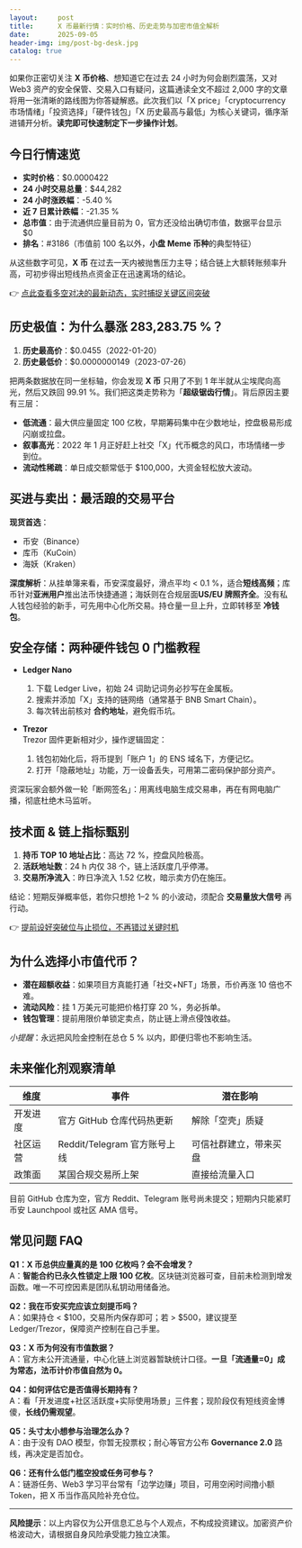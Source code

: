 ```yaml
---
layout:     post
title:      X 币最新行情：实时价格、历史走势与加密市值全解析
date:       2025-09-05
header-img: img/post-bg-desk.jpg
catalog: true
---
```


如果你正密切关注 **X 币价格**、想知道它在过去 24 小时为何会剧烈震荡，又对 Web3 资产的安全保管、交易入口有疑问，这篇通读全文不超过 2,000 字的文章将用一张清晰的路线图为你答疑解惑。此次我们以「X price」「cryptocurrency 市场情绪」「投资选择」「硬件钱包」「X 历史最高与最低」为核心关键词，循序渐进铺开分析。**读完即可快速制定下一步操作计划**。

## 今日行情速览

- **实时价格**：$0.0000422  
- **24 小时交易总量**：$44,282  
- **24 小时涨跌幅**：-5.40 %  
- **近 7 日累计跌幅**：-21.35 %  
- **总市值**：由于流通供应量目前为 0，官方还没给出确切市值，数据平台显示 $0  
- **排名**：#3186（市值前 100 名以外，**小盘 Meme 币种**的典型特征）

从这些数字可见，**X 币** 在过去一天内被抛售压力主导；结合链上大额转账频率升高，可初步得出短线热点资金正在迅速离场的结论。

👉 [点此查看多空对决的最新动态，实时捕捉关键区间突破](https://okxdog.com/)

## 历史极值：为什么暴涨 283,283.75 %？

1. **历史最高价**：$0.0455（2022-01-20）  
2. **历史最低价**：$0.0000000149（2023-07-26）

把两条数据放在同一坐标轴，你会发现 **X 币** 只用了不到 1 年半就从尘埃爬向高光，然后又跌回 99.91 %。我们把这类走势称为「**超级锯齿行情**」。背后原因主要有三层：

- **低流通**：最大供应量固定 100 亿枚，早期筹码集中在少数地址，控盘极易形成闪崩或拉盘。  
- **叙事高光**：2022 年 1 月正好赶上社交「X」代币概念的风口，市场情绪一步到位。  
- **流动性稀疏**：单日成交额常低于 $100,000，大资金轻松放大波动。

## 买进与卖出：最活踉的交易平台

**现货首选**：  
- 币安（Binance）  
- 库币（KuCoin）  
- 海妖（Kraken）

**深度解析**：从挂单簿来看，币安深度最好，滑点平均 < 0.1 %，适合**短线高频**；库币针对**亚洲用户**推出法币快捷通道；海妖则在合规层面**US/EU 牌照齐全**。没有私人钱包经验的新手，可先用中心化所交易。持仓量一旦上升，立即转移至 **冷钱包**。

## 安全存储：两种硬件钱包 0 门槛教程

- **Ledger Nano**  
  1. 下载 Ledger Live，初始 24 词助记词务必抄写在金属板。  
  2. 搜索并添加「X」支持的链网络（通常基于 BNB Smart Chain）。  
  3. 每次转出前核对 **合约地址**，避免假币坑。

- **Trezor**  
  Trezor 固件更新相对少，操作逻辑固定：  
  1. 钱包初始化后，将币提到「账户 1」的 ENS 域名下，方便记忆。  
  2. 打开「隐蔽地址」功能，万一设备丢失，可用第二密码保护部分资产。

资深玩家会额外做一轮「断网签名」：用离线电脑生成交易串，再在有网电脑广播，彻底杜绝木马监听。

## 技术面 & 链上指标甄别

1. **持币 TOP 10 地址占比**：高达 72 %，控盘风险极高。  
2. **活跃地址数**：24 h 内仅 38 个，链上活跃度几乎停滞。  
3. **交易所净流入**：昨日净流入 1.52 亿枚，暗示卖方仍在施压。

结论：短期反弹概率低，若你只想抢 1–2 % 的小波动，须配合 **交易量放大信号** 再行动。

👉 [提前设好突破位与止损位，不再错过关键时机](https://okxdog.com/)

## 为什么选择小市值代币？

- **潜在超额收益**：如果项目方真能打通「社交+NFT」场景，币价再涨 10 倍也不难。  
- **流动风险**：挂 1 万美元可能把价格打穿 20 %，务必拆单。  
- **钱包管理**：提前用限价单锁定卖点，防止链上滑点侵蚀收益。

*小提醒*：永远把风险金控制在总仓 5 % 以内，即便归零也不影响生活。

## 未来催化剂观察清单

| 维度 | 事件 | 潜在影响 |
|---|---|---|
| 开发进度 | 官方 GitHub 仓库代码热更新 | 解除「空壳」质疑 |
| 社区运营 | Reddit/Telegram 官方账号上线 | 可信社群建立，带来买盘 |
| 政策面 | 某国合规交易所上架 | 直接给流量入口 |

目前 GitHub 仓库为空，官方 Reddit、Telegram 账号尚未提交；短期内只能紧盯币安 Launchpool 或社区 AMA 信号。

## 常见问题 FAQ

**Q1：X 币总供应量真的是 100 亿枚吗？会不会增发？**  
A：**智能合约已永久性锁定上限 100 亿枚**。区块链浏览器可查，目前未检测到增发函数。唯一不可控因素是团队私钥动用储备池。

**Q2：我在币安买完应该立刻提币吗？**  
A：如果持仓 < $100，交易所内保存即可；若 > $500，建议提至 Ledger/Trezor，保障资产控制在自己手里。

**Q3：X 币为何没有市值数据？**  
A：官方未公开流通量，中心化链上浏览器暂缺统计口径。**一旦「流通量=0」成为常态，法币计价市值自然为 0。**

**Q4：如何评估它是否值得长期持有？**  
A：看「开发进度+社区活跃度+实际使用场景」三件套；现阶段仅有短线资金博傻，**长线仍需观望**。

**Q5：头寸太小想参与治理怎么办？**  
A：由于没有 DAO 模型，你暂无投票权；耐心等官方公布 **Governance 2.0** 路线，再决定是否加仓。

**Q6：还有什么低门槛空投或任务可参与？**  
A：链游任务、Web3 学习平台常有「边学边赚」项目，可用空闲时间撸小额 Token，把 X 币当作高风险补充仓位。

---

**风险提示**：以上内容仅为公开信息汇总与个人观点，不构成投资建议。加密资产价格波动大，请根据自身风险承受能力独立决策。